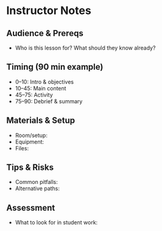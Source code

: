 # Instructor Notes

## Audience & Prereqs
- Who is this lesson for? What should they know already?

## Timing (90 min example)
- 0–10: Intro & objectives
- 10–45: Main content
- 45–75: Activity
- 75–90: Debrief & summary

## Materials & Setup
- Room/setup:
- Equipment:
- Files:

## Tips & Risks
- Common pitfalls:
- Alternative paths:

## Assessment
- What to look for in student work:
